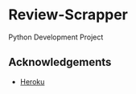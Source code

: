# Review-Scrapper
Python Development Project


## Acknowledgements

 - [Heroku](https://reviewscraper1-0.herokuapp.com/)
